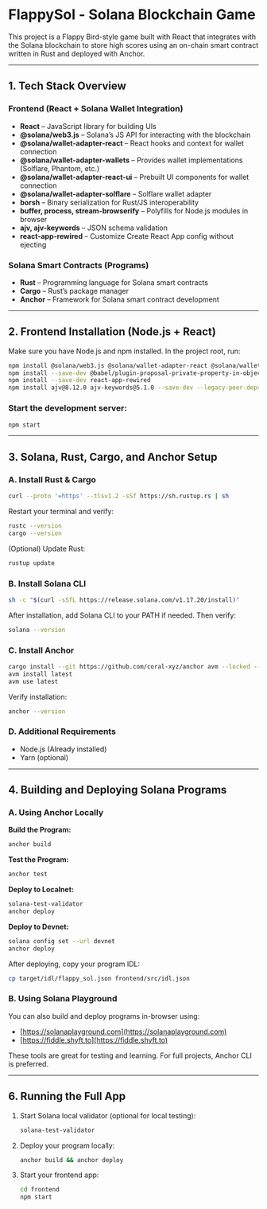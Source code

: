 # FlappySol - Solana Blockchain Game

This project is a Flappy Bird-style game built with React that integrates with the Solana blockchain to store high scores using an on-chain smart contract written in Rust and deployed with Anchor.

---

## 1. Tech Stack Overview

### Frontend (React + Solana Wallet Integration)

* **React** – JavaScript library for building UIs
* **@solana/web3.js** – Solana’s JS API for interacting with the blockchain
* **@solana/wallet-adapter-react** – React hooks and context for wallet connection
* **@solana/wallet-adapter-wallets** – Provides wallet implementations (Solflare, Phantom, etc.)
* **@solana/wallet-adapter-react-ui** – Prebuilt UI components for wallet connection
* **@solana/wallet-adapter-solflare** – Solflare wallet adapter
* **borsh** – Binary serialization for Rust/JS interoperability
* **buffer, process, stream-browserify** – Polyfills for Node.js modules in browser
* **ajv, ajv-keywords** – JSON schema validation
* **react-app-rewired** – Customize Create React App config without ejecting

### Solana Smart Contracts (Programs)

* **Rust** – Programming language for Solana smart contracts
* **Cargo** – Rust’s package manager
* **Anchor** – Framework for Solana smart contract development

---

## 2. Frontend Installation (Node.js + React)

Make sure you have Node.js and npm installed. In the project root, run:

```bash
npm install @solana/web3.js @solana/wallet-adapter-react @solana/wallet-adapter-wallets @solana/wallet-adapter-react-ui @solana/wallet-adapter-solflare borsh buffer
npm install --save-dev @babel/plugin-proposal-private-property-in-object buffer process stream-browserify
npm install --save-dev react-app-rewired
npm install ajv@8.12.0 ajv-keywords@5.1.0 --save-dev --legacy-peer-deps
```

### Start the development server:

```bash
npm start
```

---

## 3. Solana, Rust, Cargo, and Anchor Setup

### A. Install Rust & Cargo

```bash
curl --proto '=https' --tlsv1.2 -sSf https://sh.rustup.rs | sh
```

Restart your terminal and verify:

```bash
rustc --version
cargo --version
```

(Optional) Update Rust:

```bash
rustup update
```

### B. Install Solana CLI

```bash
sh -c "$(curl -sSfL https://release.solana.com/v1.17.20/install)"
```

After installation, add Solana CLI to your PATH if needed. Then verify:

```bash
solana --version
```

### C. Install Anchor

```bash
cargo install --git https://github.com/coral-xyz/anchor avm --locked --force
avm install latest
avm use latest
```

Verify installation:

```bash
anchor --version
```

### D. Additional Requirements

* Node.js (Already installed)
* Yarn (optional)

---

## 4. Building and Deploying Solana Programs

### A. Using Anchor Locally

**Build the Program:**

```bash
anchor build
```

**Test the Program:**

```bash
anchor test
```

**Deploy to Localnet:**

```bash
solana-test-validator
anchor deploy
```

**Deploy to Devnet:**

```bash
solana config set --url devnet
anchor deploy
```

After deploying, copy your program IDL:

```bash
cp target/idl/flappy_sol.json frontend/src/idl.json
```

### B. Using Solana Playground

You can also build and deploy programs in-browser using:

* [https://solanaplayground.com](https://solanaplayground.com)
* [https://fiddle.shyft.to](https://fiddle.shyft.to)

These tools are great for testing and learning. For full projects, Anchor CLI is preferred.


---

## 6. Running the Full App

1. Start Solana local validator (optional for local testing):

   ```bash
   solana-test-validator
   ```

2. Deploy your program locally:

   ```bash
   anchor build && anchor deploy
   ```

3. Start your frontend app:

   ```bash
   cd frontend
   npm start
   ```

